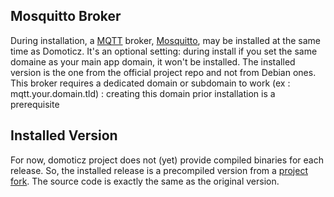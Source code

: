 ## Mosquitto Broker

During installation, a [MQTT](https://en.wikipedia.org/wiki/MQTT) broker, [Mosquitto](https://mosquitto.org/), may be installed at the same time as Domoticz. It's an optional setting: during install if you set the same domaine as your main app domain, it won't be installed.
The installed version is the one from the official project repo and not from Debian ones.
This broker requires a dedicated domain or subdomain to work (ex : mqtt.your.domain.tld) : creating this domain prior installation is a prerequisite

## Installed Version

For now, domoticz project does not (yet) provide compiled binaries for each release. So, the installed release is a precompiled version from a [project fork](https://github.com/Krakinou/domoticz_build_on_arch). The source code is exactly the same as the original version.

